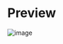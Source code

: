 # Preview
![image](https://github.com/user-attachments/assets/8d154a91-392f-46aa-a6b4-af735c46be1f)
